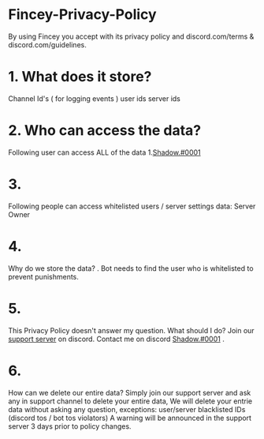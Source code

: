 # Fincey-Privacy-Policy

By using Fincey you accept with its privacy policy and discord.com/terms & discord.com/guidelines.

# 1. What does it store?
Channel Id's ( for logging events )
user ids 
server ids 


# 2. Who can access the data?

Following user can access ALL of the data
1.[Shadow.#0001](discord.com/users/714739549598908489)

# 3.
Following people can access whitelisted users / server settings data:
Server Owner 

# 4.
 Why do we store the data?
. Bot needs to find the user who is whitelisted to prevent punishments.

# 5. 
This Privacy Policy doesn't answer my question. What should I do?
Join our [support server](discord.gg/enop) on discord.
Contact me on discord [Shadow.#0001](discord.com/users/714739549598908489) .

# 6.
 How can we delete our entire data?
Simply join our support server and ask any in support channel to delete your entire data, We will delete your entrie data without asking any question, exceptions: user/server blacklisted IDs (discord tos / bot tos violators)
A warning will be announced in the support server 3 days prior to policy changes.
